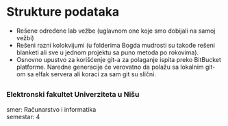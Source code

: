 # Strukture podataka

- Rešene određene lab vežbe (uglavnom one koje smo dobijali na samoj vežbi)</br> 
- Rešeni razni kolokvijumi (u folderima Bogda mudrosti su takođe rešeni blanketi ali sve u jednom projektu sa puno metoda po rokovima).
- Osnovno upustvo za korišćenje git-a za polaganje ispita preko BitBucket platforme. Naredne generacije će verovatno da polažu sa lokalnim git-om sa elfak servera ali koraci za sam git su slični.

##

### Elektronski fakultet Univerziteta u Nišu
smer: Računarstvo i informatika<br/>
semestar: 4
